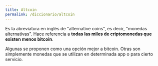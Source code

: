 ```yaml
---
title: Altcoin
permalink: /diccionario/altcoin
---
```


Es la abreviatura en inglés de "alternative coins", es decir, "monedas alternativas". Hace referencia a **todas las miles de criptomonedas que existen menos bitcoin**.

Algunas se proponen como una opción mejor a bitcoin. Otras son simplemente monedas que se utilizan en determinada app o para cierto servicio.